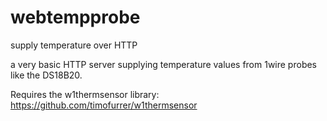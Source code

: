 # webtempprobe
supply temperature over HTTP


a very basic HTTP server supplying temperature values from 1wire probes like the DS18B20.

Requires the w1thermsensor library: https://github.com/timofurrer/w1thermsensor
